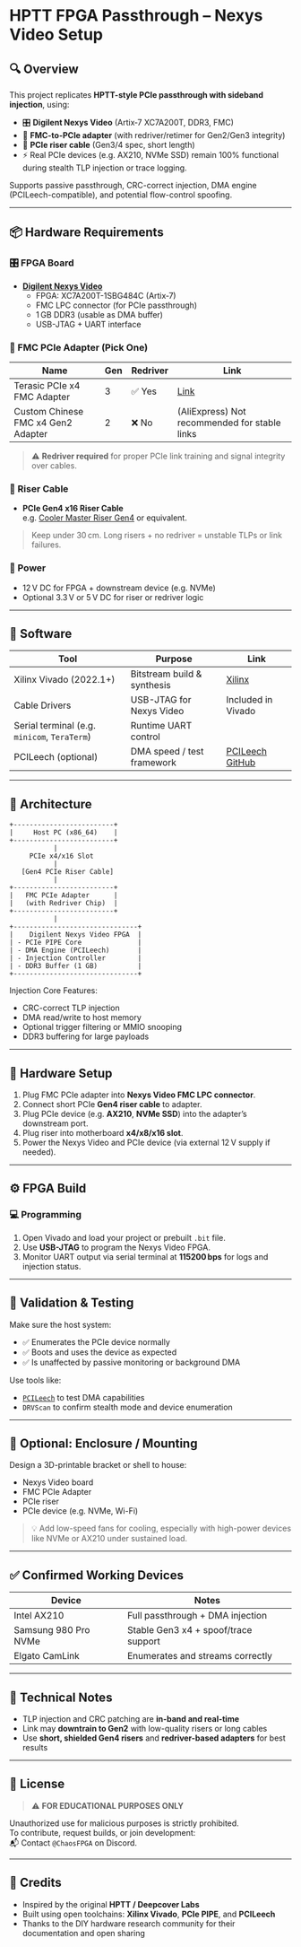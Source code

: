 # HPTT FPGA Passthrough – Nexys Video Setup

## 🔍 Overview

This project replicates **HPTT-style PCIe passthrough with sideband injection**, using:

- 🎛️ **Digilent Nexys Video** (Artix‑7 XC7A200T, DDR3, FMC)
- 📶 **FMC-to-PCIe adapter** (with redriver/retimer for Gen2/Gen3 integrity)
- 🧵 **PCIe riser cable** (Gen3/4 spec, short length)
- ⚡ Real PCIe devices (e.g. AX210, NVMe SSD) remain 100% functional during stealth TLP injection or trace logging.

Supports passive passthrough, CRC-correct injection, DMA engine (PCILeech-compatible), and potential flow-control spoofing.

---

## 📦 Hardware Requirements

### 🎛️ FPGA Board

- **[Digilent Nexys Video](https://digilent.com/shop/nexys-video-amd-artix-7-fpga-trainer-board-for-multimedia-applications/)**  
  - FPGA: XC7A200T-1SBG484C (Artix‑7)
  - FMC LPC connector (for PCIe passthrough)
  - 1 GB DDR3 (usable as DMA buffer)
  - USB-JTAG + UART interface

### 🧩 FMC PCIe Adapter (Pick One)

| Name                                | Gen | Redriver | Link |
|-------------------------------------|-----|----------|------|
| Terasic PCIe x4 FMC Adapter         | 3   | ✅ Yes   | [Link](https://eu.mouser.com/ProductDetail/Terasic-Technologies/P0492?qs=rrS6PyfT74cJ%252BiEsLp7emg%3D%3D&srsltid=AfmBOoq3SmzcyTZ2VN0o6w_JrGwwTPyU9s_LFsrkHAdJQzbLdFJI1TWD]) |
| Custom Chinese FMC x4 Gen2 Adapter  | 2   | ❌ No    | (AliExpress) Not recommended for stable links |

> ⚠️ **Redriver required** for proper PCIe link training and signal integrity over cables.

### 🧵 Riser Cable

- **PCIe Gen4 x16 Riser Cable**  
  e.g. [Cooler Master Riser Gen4](https://www.coolermaster.com/catalog/coolers/riser-cables/riser-cable-pcie-4-0-x16/) or equivalent.

> Keep under 30 cm. Long risers + no redriver = unstable TLPs or link failures.

### 🔋 Power

- 12 V DC for FPGA + downstream device (e.g. NVMe)
- Optional 3.3 V or 5 V DC for riser or redriver logic

---

## 🧰 Software

| Tool         | Purpose                              | Link |
|--------------|--------------------------------------|------|
| Xilinx Vivado (2022.1+) | Bitstream build & synthesis        | [Xilinx](https://www.xilinx.com/support/download.html) |
| Cable Drivers | USB-JTAG for Nexys Video             | Included in Vivado |
| Serial terminal (e.g. `minicom`, `TeraTerm`) | Runtime UART control | |
| PCILeech (optional) | DMA speed / test framework     | [PCILeech GitHub](https://github.com/ufrisk/pcileech) |

---

## 🧠 Architecture

```
+-------------------------+
|     Host PC (x86_64)    |
+-------------------------+
           |
     PCIe x4/x16 Slot
           |
   [Gen4 PCIe Riser Cable]
           |
+-------------------------+
|   FMC PCIe Adapter      |
|   (with Redriver Chip)  |
+-------------------------+
           |
+-------------------------------+
|    Digilent Nexys Video FPGA  |
| - PCIe PIPE Core              |
| - DMA Engine (PCILeech)       |
| - Injection Controller        |
| - DDR3 Buffer (1 GB)          |
+-------------------------------+ 

```
Injection Core Features:
- CRC-correct TLP injection
- DMA read/write to host memory
- Optional trigger filtering or MMIO snooping
- DDR3 buffering for large payloads

---

## 🔌 Hardware Setup

1. Plug FMC PCIe adapter into **Nexys Video FMC LPC connector**.
2. Connect short PCIe **Gen4 riser cable** to adapter.
3. Plug PCIe device (e.g. **AX210**, **NVMe SSD**) into the adapter’s downstream port.
4. Plug riser into motherboard **x4/x8/x16 slot**.
5. Power the Nexys Video and PCIe device (via external 12 V supply if needed).

---

## ⚙️ FPGA Build

### 💻 Programming

1. Open Vivado and load your project or prebuilt `.bit` file.
2. Use **USB-JTAG** to program the Nexys Video FPGA.
3. Monitor UART output via serial terminal at **115200 bps** for logs and injection status.

---

## 🧪 Validation & Testing

Make sure the host system:

- ✅ Enumerates the PCIe device normally
- ✅ Boots and uses the device as expected
- ✅ Is unaffected by passive monitoring or background DMA

Use tools like:

- [`PCILeech`](https://github.com/ufrisk/pcileech) to test DMA capabilities
- `DRVScan` to confirm stealth mode and device enumeration

---


## 🧱 Optional: Enclosure / Mounting

Design a 3D-printable bracket or shell to house:

- Nexys Video board
- FMC PCIe Adapter
- PCIe riser
- PCIe device (e.g. NVMe, Wi-Fi)

> 💡 Add low-speed fans for cooling, especially with high-power devices like NVMe or AX210 under sustained load.

---

## ✅ Confirmed Working Devices

| Device              | Notes                                |
|---------------------|--------------------------------------|
| Intel AX210         | Full passthrough + DMA injection     |
| Samsung 980 Pro NVMe| Stable Gen3 x4 + spoof/trace support |
| Elgato CamLink      | Enumerates and streams correctly     |

---

## 📌 Technical Notes

- TLP injection and CRC patching are **in-band and real-time**
- Link may **downtrain to Gen2** with low-quality risers or long cables
- Use **short, shielded Gen4 risers** and **redriver-based adapters** for best results

---

## 🔐 License

> ⚠️ **FOR EDUCATIONAL PURPOSES ONLY**

Unauthorized use for malicious purposes is strictly prohibited.  
To contribute, request builds, or join development:  
📬 Contact `@ChaosFPGA` on Discord.

---

## 🤝 Credits

- Inspired by the original **HPTT / Deepcover Labs**
- Built using open toolchains: **Xilinx Vivado**, **PCIe PIPE**, and **PCILeech**
- Thanks to the DIY hardware research community for their documentation and open sharing

